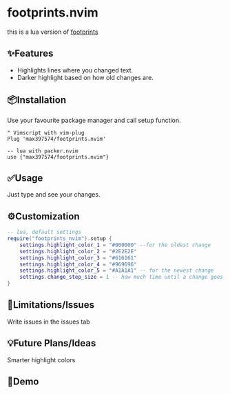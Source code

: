 # footprints.nvim

this is a lua version of
[footprints](https://github.com/axlebedev/footprints)

✨Features
--------
* Highlights lines where you changed text.
* Darker highlight based on how old changes are.

📦Installation
------------
Use your favourite package manager and call setup function.
```vim
" Vimscript with vim-plug
Plug 'max397574/footprints.nvim'
```

```
-- lua with packer.nvim
use {"max397574/footprints.nvim"}
```

✅Usage
-----
Just type and see your changes.

⚙️Customization
-------------
```lua
-- lua, default settings
require("footprints_nvim").setup {
    settings.highlight_color_1 = "#000000" --for the oldest change
    settings.highlight_color_2 = "#2E2E2E"
    settings.highlight_color_3 = "#616161"
    settings.highlight_color_4 = "#969696"
    settings.highlight_color_5 = "#A1A1A1" -- for the newest change
    settings.change_step_size = 1 -- how much time until a change goes to the next category
}
```

🚫Limitations/Issues
--------------------
Write issues in the issues tab

💡Future Plans/Ideas
------------------
Smarter highlight colors

👀Demo
------

